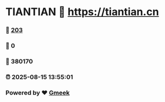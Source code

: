 # TIANTIAN :link: https://tiantian.cn 
### :page_facing_up: [203](https://tiantian.cn/tag.html) 
### :speech_balloon: 0 
### :hibiscus: 380170 
### :alarm_clock: 2025-08-15 13:55:01 
### Powered by :heart: [Gmeek](https://github.com/Meekdai/Gmeek)
